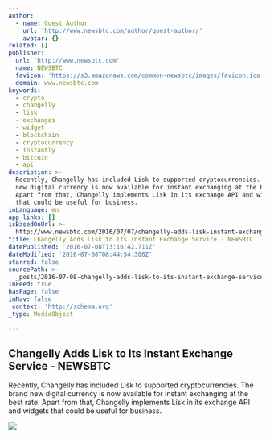 ```yaml
---
author:
  - name: Guest Author
    url: 'http://www.newsbtc.com/author/guest-author/'
    avatar: {}
related: []
publisher:
  url: 'http://www.newsbtc.com'
  name: NEWSBTC
  favicon: 'https://s3.amazonaws.com/common-newsbtc/images/favicon.ico'
  domain: www.newsbtc.com
keywords:
  - crypto
  - changelly
  - lisk
  - exchanges
  - widget
  - blockchain
  - cryptocurrency
  - instantly
  - bitcoin
  - api
description: >-
  Recently, Changelly has included Lisk to supported cryptocurrencies. The brand
  new digital currency is now available for instant exchanging at the best rate.
  Apart from that, Changelly implements Lisk in its exchange API and widgets
  that could be useful for business.
inLanguage: en
app_links: []
isBasedOnUrl: >-
  http://www.newsbtc.com/2016/07/07/changelly-adds-lisk-instant-exchange-service/
title: Changelly Adds Lisk to Its Instant Exchange Service - NEWSBTC
datePublished: '2016-07-08T13:16:42.711Z'
dateModified: '2016-07-08T08:44:54.306Z'
starred: false
sourcePath: >-
  _posts/2016-07-08-changelly-adds-lisk-to-its-instant-exchange-service-newsbt.md
inFeed: true
hasPage: false
inNav: false
_context: 'http://schema.org'
_type: MediaObject

---
```

<article style=""><h1>Changelly Adds Lisk to Its Instant Exchange Service - NEWSBTC</h1><p>Recently, Changelly has included Lisk to supported cryptocurrencies. The brand new digital currency is now available for instant exchanging at the best rate. Apart from that, Changelly implements Lisk in its exchange API and widgets that could be useful for business.</p><img src="http://s3.amazonaws.com/main-newsbtc-images/2016/07/07191713/lisk.png" /></article>